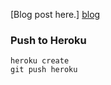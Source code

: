 
[Blog post here.] [blog]

[blog]: http:www.gingilipino.com/brian/jekyll-nginx-heroku.html

### Push to Heroku

```
heroku create
git push heroku
```
